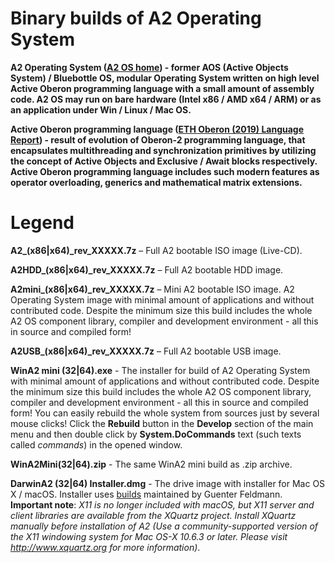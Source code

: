 # Binary builds of A2 Operating System

**A2 Operating System ([A2 OS home](http://cas.inf.ethz.ch/projects/a2)) - former AOS (Active Objects System) / Bluebottle OS, modular Operating System written on high level Active Oberon programming language with a small amount of assembly code. A2 OS may run on bare hardware (Intel x86 / AMD x64 / ARM) or as an application under Win / Linux / Mac OS.**

**Active Oberon programming language ([ETH Oberon (2019) Language Report](http://cas.inf.ethz.ch/projects/a2/repository/raw/trunk/LanguageReport/OberonLanguageReport.pdf)) - result of evolution of Oberon-2 programming language, that encapsulates multithreading and synchronization primitives by utilizing the concept of Active Objects and Exclusive / Await blocks respectively. Active Oberon programming language includes such modern features as operator overloading, generics and mathematical matrix extensions.**


# Legend

**A2_(x86|x64)_rev_XXXXX.7z** – Full A2 bootable ISO image (Live-CD).

**A2HDD_(x86|x64)_rev_XXXXX.7z** – Full A2 bootable HDD image.

**A2mini_(x86|x64)_rev_XXXXX.7z** – Mini A2 bootable ISO image. A2 Operating System image with minimal amount of applications and without contributed code. Despite the minimum size this build includes the whole A2 OS component library, compiler and development environment - all this in source and compiled form!

**A2USB_(x86|x64)_rev_XXXXX.7z** – Full A2 bootable USB image.

**WinA2 mini (32|64).exe** - The installer for build of A2 Operating System with minimal amount of applications and without contributed code. Despite the minimum size this build includes the whole A2 OS component library, compiler and development environment - all this in source and compiled form! You can easily rebuild the whole system from sources just by several mouse clicks! Click the **Rebuild** button in the **Develop** section of the main menu and then double click by **System.DoCommands** text (such texts called _commands_) in the opened window.

**WinA2Mini(32|64).zip** - The same WinA2 mini build as .zip archive.

**DarwinA2 (32|64) Installer.dmg** - The drive image with installer for Mac OS X / macOS. Installer uses [builds](http://www.informatik.uni-bremen.de/~fld/UnixAos/) maintained by Guenter Feldmann. **Important note**: _X11 is no longer included with macOS, but X11 server and client libraries are available from the XQuartz project. Install XQuartz manually before installation of A2 (Use a community-supported version of the X11 windowing system for Mac OS-X 10.6.3 or later. Please visit http://www.xquartz.org for more information)_.
